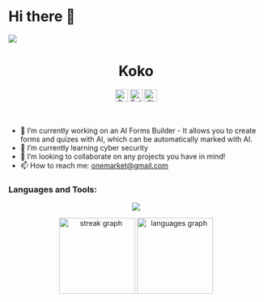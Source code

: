 # Hi there 👋
![]([https://komarev.com/ghpvc/?username=itsme12453](https://komarev.com/ghpvc/?username=kokosr))

<h1 align="center">Koko</h1>
<a href="https://github.com/kokosr"></a>

<p align="center">
  <img height="25" src="https://komarev.com/ghpvc/?username=sexfrance&color=blueviolet" alt="Profile Views"/>
  <img height="25" src="https://img.shields.io/github/followers/sexfrance?color=4a12ba&style=for-the-badge&logo=github&label=Follow" alt="Followers"/>
  <img height="25" src="https://img.shields.io/github/stars/sexfrance?color=f429ff&style=for-the-badge&logo=github&label=Stars" alt="Stars"/>
</p>
<br>

- 🔭 I’m currently working on an AI Forms Builder - It allows you to create forms and quizes with AI, which can be automatically marked with AI.
- 🌱 I’m currently learning cyber security
- 👯 I’m looking to collaborate on any projects you have in mind!
- 📫 How to reach me: onemarket@gmail.com

<h3 align="left">Languages and Tools:</h3>
<p align="center">
    <img src="https://skillicons.dev/icons?i=py,flask,ts,react,next,nodejs,html,css,go,rust"/>
</p>

<div align="center">
  <img src="https://streak-stats.demolab.com?user=jzitnik-dev&locale=en&mode=daily&theme=dracula&hide_border=false&border_radius=5" height="150" alt="streak graph"  />
  <img src="https://github-readme-stats.vercel.app/api/top-langs?username=jzitnik-dev&locale=en&hide_title=false&layout=compact&card_width=320&langs_count=5&theme=dracula&hide_border=false" height="150" alt="languages graph"  />
</div>
